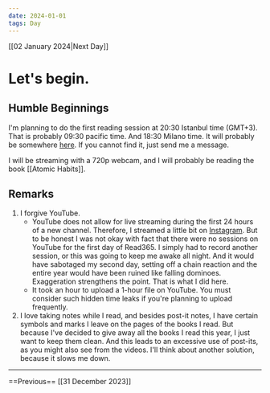 ```yaml
---
date: 2024-01-01
tags: Day
---
```


[[02 January 2024|Next Day]]

# Let's begin.

## Humble Beginnings

I'm planning to do the first reading session at 20:30 Istanbul time (GMT+3). That is probably 09:30 pacific time. And 18:30 Milano time. It will probably be somewhere [here](https://www.youtube.com/@read365org). If you cannot find it, just send me a message.

I will be streaming with a 720p webcam, and I will probably be reading the book [[Atomic Habits]].

## Remarks

1. I forgive YouTube.
	- YouTube does not allow for live streaming during the first 24 hours of a new channel. Therefore, I streamed a little bit on [Instagram](https://instagram.com/read365org). But to be honest I was not okay with fact that there were no sessions on YouTube for the first day of Read365. I simply had to record another session, or this was going to keep me awake all night. And it would have sabotaged my second day, setting off a chain reaction and the entire year would have been ruined like falling dominoes. Exaggeration strengthens the point. That is what I did here.
	- It took an hour to upload a 1-hour file on YouTube. You must consider such hidden time leaks if you're planning to upload frequently.
2. I love taking notes while I read, and besides post-it notes, I have certain symbols and marks I leave on the pages of the books I read. But because I've decided to give away all the books I read this year, I just want to keep them clean. And this leads to an excessive use of post-its, as you might also see from the videos. I'll think about another solution, because it slows me down.

---

==Previous== [[31 December 2023]]